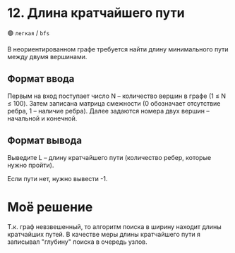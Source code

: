 # 12. Длина кратчайшего пути

🟢 `легкая` / `bfs`

В неориентированном графе требуется найти длину минимального пути между двумя
вершинами.

## Формат ввода
Первым на вход поступает число N – количество вершин в графе (1 ≤ N ≤ 100).
Затем записана матрица смежности (0 обозначает отсутствие ребра, 1 – наличие
ребра). Далее задаются номера двух вершин – начальной и конечной.

## Формат вывода
Выведите L – длину кратчайшего пути (количество ребер, которые нужно пройти).

Если пути нет, нужно вывести -1.

# Моё решение
Т.к. граф невзвешенный, то алгоритм поиска в ширину находит длины кратчайших
путей. В качестве меры длины кратчайшего пути я записывал "глубину" поиска в
очередь узлов.